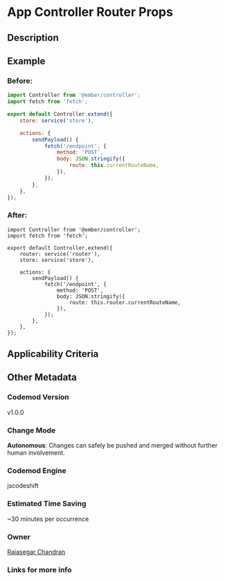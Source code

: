 # App Controller Router Props

## Description

## Example

### Before:

```jsx
import Controller from '@ember/controller';
import fetch from 'fetch';

export default Controller.extend({
	store: service('store'),

	actions: {
		sendPayload() {
			fetch('/endpoint', {
				method: 'POST',
				body: JSON.stringify({
					route: this.currentRouteName,
				}),
			});
		},
	},
});
```

### After:

```tsx
import Controller from '@ember/controller';
import fetch from 'fetch';

export default Controller.extend({
	router: service('router'),
	store: service('store'),

	actions: {
		sendPayload() {
			fetch('/endpoint', {
				method: 'POST',
				body: JSON.stringify({
					route: this.router.currentRouteName,
				}),
			});
		},
	},
});
```

## Applicability Criteria

## Other Metadata

### Codemod Version

v1.0.0

### Change Mode

**Autonomous**: Changes can safely be pushed and merged without further human involvement.

### **Codemod Engine**

jscodeshift

### Estimated Time Saving

~30 minutes per occurrence

### Owner

[Rajasegar Chandran](https://github.com/rajasegar)

### Links for more info
